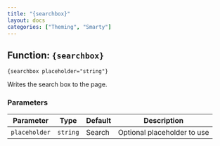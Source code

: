 ```yaml
---
title: "{searchbox}"
layout: docs
categories: ["Theming", "Smarty"]
---
```


## Function: `{searchbox}`

```smarty
{searchbox placeholder="string"}
```

Writes the search box to the page.

### Parameters

Parameter       | Type      | Default   | Description
---             | ---       | ---       | ---
`placeholder`   | `string`  | Search    | Optional placeholder to use
